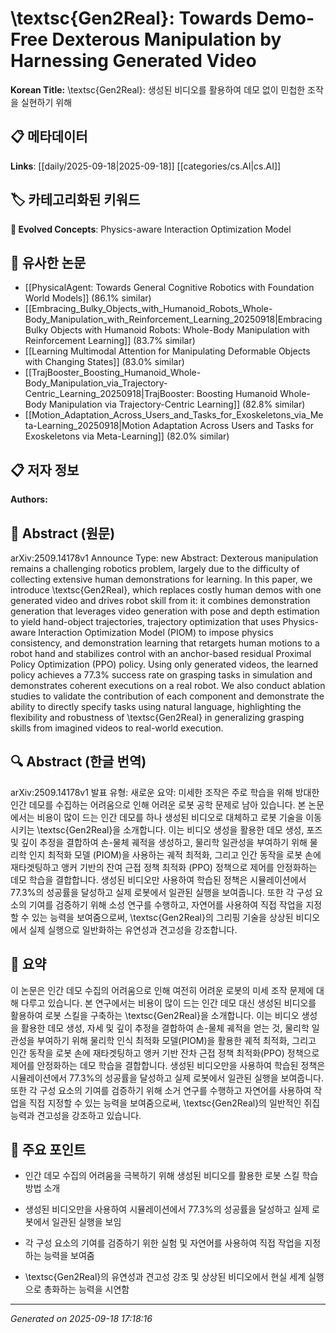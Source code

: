
# \textsc{Gen2Real}: Towards Demo-Free Dexterous Manipulation by Harnessing Generated Video

**Korean Title:** \textsc{Gen2Real}: 생성된 비디오를 활용하여 데모 없이 민첩한 조작을 실현하기 위해

## 📋 메타데이터

**Links**: [[daily/2025-09-18|2025-09-18]] [[categories/cs.AI|cs.AI]]

## 🏷️ 카테고리화된 키워드
**🚀 Evolved Concepts**: Physics-aware Interaction Optimization Model

## 🔗 유사한 논문
- [[PhysicalAgent: Towards General Cognitive Robotics with Foundation World Models]] (86.1% similar)
- [[Embracing_Bulky_Objects_with_Humanoid_Robots_Whole-Body_Manipulation_with_Reinforcement_Learning_20250918|Embracing Bulky Objects with Humanoid Robots: Whole-Body Manipulation with Reinforcement Learning]] (83.7% similar)
- [[Learning Multimodal Attention for Manipulating Deformable Objects with Changing States]] (83.0% similar)
- [[TrajBooster_Boosting_Humanoid_Whole-Body_Manipulation_via_Trajectory-Centric_Learning_20250918|TrajBooster: Boosting Humanoid Whole-Body Manipulation via Trajectory-Centric Learning]] (82.8% similar)
- [[Motion_Adaptation_Across_Users_and_Tasks_for_Exoskeletons_via_Meta-Learning_20250918|Motion Adaptation Across Users and Tasks for Exoskeletons via Meta-Learning]] (82.0% similar)

## 📋 저자 정보

**Authors:** 

## 📄 Abstract (원문)

arXiv:2509.14178v1 Announce Type: new 
Abstract: Dexterous manipulation remains a challenging robotics problem, largely due to the difficulty of collecting extensive human demonstrations for learning. In this paper, we introduce \textsc{Gen2Real}, which replaces costly human demos with one generated video and drives robot skill from it: it combines demonstration generation that leverages video generation with pose and depth estimation to yield hand-object trajectories, trajectory optimization that uses Physics-aware Interaction Optimization Model (PIOM) to impose physics consistency, and demonstration learning that retargets human motions to a robot hand and stabilizes control with an anchor-based residual Proximal Policy Optimization (PPO) policy. Using only generated videos, the learned policy achieves a 77.3\% success rate on grasping tasks in simulation and demonstrates coherent executions on a real robot. We also conduct ablation studies to validate the contribution of each component and demonstrate the ability to directly specify tasks using natural language, highlighting the flexibility and robustness of \textsc{Gen2Real} in generalizing grasping skills from imagined videos to real-world execution.

## 🔍 Abstract (한글 번역)

arXiv:2509.14178v1 발표 유형: 새로운
요약: 미세한 조작은 주로 학습을 위해 방대한 인간 데모를 수집하는 어려움으로 인해 어려운 로봇 공학 문제로 남아 있습니다. 본 논문에서는 비용이 많이 드는 인간 데모를 하나 생성된 비디오로 대체하고 로봇 기술을 이동시키는 \textsc{Gen2Real}을 소개합니다. 이는 비디오 생성을 활용한 데모 생성, 포즈 및 깊이 추정을 결합하여 손-물체 궤적을 생성하고, 물리학 일관성을 부여하기 위해 물리학 인지 최적화 모델 (PIOM)을 사용하는 궤적 최적화, 그리고 인간 동작을 로봇 손에 재타겟팅하고 앵커 기반의 잔여 근접 정책 최적화 (PPO) 정책으로 제어를 안정화하는 데모 학습을 결합합니다. 생성된 비디오만 사용하여 학습된 정책은 시뮬레이션에서 77.3%의 성공률을 달성하고 실제 로봇에서 일관된 실행을 보여줍니다. 또한 각 구성 요소의 기여를 검증하기 위해 소성 연구를 수행하고, 자연어를 사용하여 직접 작업을 지정할 수 있는 능력을 보여줌으로써, \textsc{Gen2Real}의 그리핑 기술을 상상된 비디오에서 실제 실행으로 일반화하는 유연성과 견고성을 강조합니다.

## 📝 요약

이 논문은 인간 데모 수집의 어려움으로 인해 여전히 어려운 로봇의 미세 조작 문제에 대해 다루고 있습니다. 본 연구에서는 비용이 많이 드는 인간 데모 대신 생성된 비디오를 활용하여 로봇 스킬을 구축하는 \textsc{Gen2Real}을 소개합니다. 이는 비디오 생성을 활용한 데모 생성, 자세 및 깊이 추정을 결합하여 손-물체 궤적을 얻는 것, 물리학 일관성을 부여하기 위해 물리학 인식 최적화 모델(PIOM)을 활용한 궤적 최적화, 그리고 인간 동작을 로봇 손에 재타겟팅하고 앵커 기반 잔차 근접 정책 최적화(PPO) 정책으로 제어를 안정화하는 데모 학습을 결합합니다. 생성된 비디오만을 사용하여 학습된 정책은 시뮬레이션에서 77.3%의 성공률을 달성하고 실제 로봇에서 일관된 실행을 보여줍니다. 또한 각 구성 요소의 기여를 검증하기 위해 소거 연구를 수행하고 자연어를 사용하여 작업을 직접 지정할 수 있는 능력을 보여줌으로써, \textsc{Gen2Real}의 일반적인 쥐집 능력과 견고성을 강조하고 있습니다.

## 🎯 주요 포인트

- 인간 데모 수집의 어려움을 극복하기 위해 생성된 비디오를 활용한 로봇 스킬 학습 방법 소개

- 생성된 비디오만을 사용하여 시뮬레이션에서 77.3%의 성공률을 달성하고 실제 로봇에서 일관된 실행을 보임

- 각 구성 요소의 기여를 검증하기 위한 실험 및 자연어를 사용하여 직접 작업을 지정하는 능력을 보여줌

- \textsc{Gen2Real}의 유연성과 견고성 강조 및 상상된 비디오에서 현실 세계 실행으로 총화하는 능력을 시연함

---

*Generated on 2025-09-18 17:18:16*